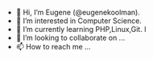 - 👋 Hi, I’m Eugene (@eugenekoolman).
- 👀 I’m interested in Computer Science.
- 🌱 I’m currently learning PHP,Linux,Git.                                                                                                                                                                         l
- 💞️ I’m looking to collaborate on ...
- 📫 How to reach me ...

<!---
eugenekoolman/eugenekoolman is a ✨ special ✨ repository because its `README.md` (this file) appears on your GitHub profile.
You can click the Preview link to take a look at your changes.
--->

